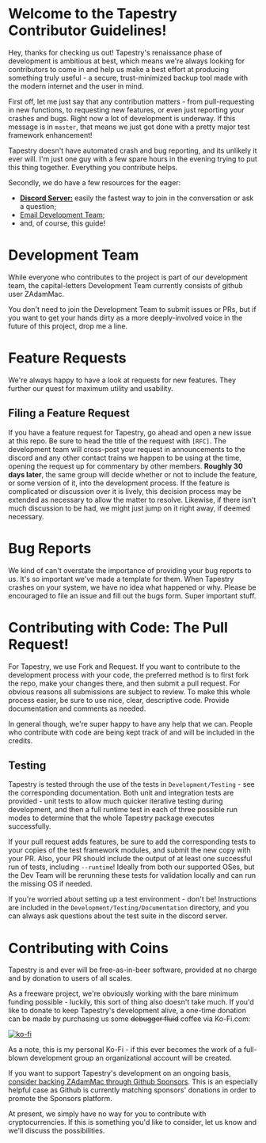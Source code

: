 # Welcome to the Tapestry Contributor Guidelines!
Hey, thanks for checking us out! Tapestry's renaissance phase of development is ambitious at best, which means we're always looking for contributors to come in and help us make a best effort at producing something truly useful - a secure, trust-minimized backup tool made with the modern internet and the user in mind.

First off, let me just say that any contribution matters - from pull-requesting in new functions, to requesting new features, or even just reporting your crashes and bugs. Right now a lot of development is underway. If this message is in `master`, that means we just got done with a pretty major test framework enhancement!
 
Tapestry doesn't have automated crash and bug reporting, and its unlikely it ever will. I'm just one guy with a few spare hours in the evening trying to put this thing together. Everything you contribute helps.

Secondly, we do have a few resources for the eager:
- [**Discord Server:**](https://discord.gg/34KJfkg) easily the fastest way to join in the conversation or ask a question;
- [Email Development Team](mailto:tapdev@kenshosec.com);
- and, of course, this guide!

# Development Team
While everyone who contributes to the project is part of our development team, the capital-letters Development Team currently consists of github user ZAdamMac.

You don't need to join the Development Team to submit issues or PRs, but if you want to get your hands dirty as a more deeply-involved voice in the future of this project, drop me a line.

# Feature Requests
We're always happy to have a look at requests for new features. They further our quest for maximum utility and usability.

## Filing a Feature Request
If you have a feature request for Tapestry, go ahead and open a new issue at this repo. Be sure to head the title of the request with `[RFC]`. The development team will cross-post your request in announcements to the discord and any other contact trains we happen to be using at the time, opening the request up for commentary by other members. **Roughly 30 days later**, the same group will decide whether or not to include the feature, or some version of it, into the development process. If the feature is complicated or discussion over it is lively, this decision process may be extended as necessary to allow the matter to resolve. Likewise, if there isn't much discussion to be had, we might just jump on it right away, if deemed necessary.

# Bug Reports
We kind of can't overstate the importance of providing your bug reports to us. It's so important we've made a template for them. When Tapestry crashes on your system, we have no idea what happened or why. Please be encouraged to file an issue and fill out the bugs form. Super important stuff.

# Contributing with Code: The Pull Request!
For Tapestry, we use Fork and Request. If you want to contribute to the development process with your code, the preferred method is to first fork the repo, make your changes there, and then submit a pull request. For obvious reasons all submissions are subject to review. To make this whole process easier, be sure to use nice, clear, descriptive code. Provide documentation and comments as needed.

In general though, we're super happy to have any help that we can. People who contribute with code are being kept track of and will be included in the credits.

## Testing
Tapestry is tested through the use of the tests in `Development/Testing` - see the corresponding documentation. Both unit and integration tests are provided - unit tests to allow much quicker iterative testing during development, and then a full runtime test in each of three possible run modes to determine that the whole Tapestry package executes successfully.

If your pull request adds features, be sure to add the corresponding tests to your copies of the test framework modules, and submit the new copy with your PR. Also, your PR should include the output of at least one successful run of tests, including `--runtime`! Ideally from both our supported OSes, but the Dev Team will be rerunning these tests for validation locally and can run the missing OS if needed.

If you're worried about setting up a test environment - don't be! Instructions are included in the `Development/Testing/Documentation` directory, and you can always ask questions about the test suite in the discord server.

# Contributing with Coins
Tapestry is and ever will be free-as-in-beer software, provided at no charge and by donation to users of all scales.

As a freeware project, we're obviously working with the bare minimum funding possible - luckily, this sort of thing also doesn't take much. If you'd like to donate to keep Tapestry's development alive, a one-time donation can be made by purchasing us some ~~debugger fluid~~ coffee via Ko-Fi.com:

[![ko-fi](https://www.ko-fi.com/img/githubbutton_sm.svg)](https://ko-fi.com/A8614WZ3)

As a note, this is my personal Ko-Fi - if this ever becomes the work of a full-blown development group an organizational account will be created.

If you want to support Tapestry's development on an ongoing basis, [consider backing ZAdamMac through Github Sponsors](https://github.com/users/ZAdamMac/sponsorship). This is an especially helpful case as Github is currently matching sponsors' donations in order to promote the Sponsors platform.

At present, we simply have no way for you to contribute with cryptocurrencies. If this is something you'd like to consider, let us know and we'll discuss the possibilities.
